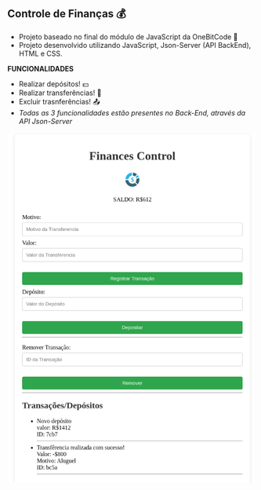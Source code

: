 ## Controle de Finanças 💰
- Projeto baseado no final do módulo de JavaScript da OneBitCode 🤟
- Projeto desenvolvido utilizando JavaScript, Json-Server (API BackEnd), HTML e CSS.

**FUNCIONALIDADES**
- Realizar depósitos! 💵
- Realizar transferências! 💸
- Excluir trasnferências! 📤
- *Todas as 3 funcionalidades estão presentes no Back-End, através da API Json-Server*

![interface](interface.png)
